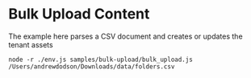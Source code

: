 # Bulk Upload Content

The example here parses a CSV document and creates or updates the tenant assets

```basb
node -r ./env.js samples/bulk-upload/bulk_upload.js /Users/andrewdodson/Downloads/data/folders.csv
```